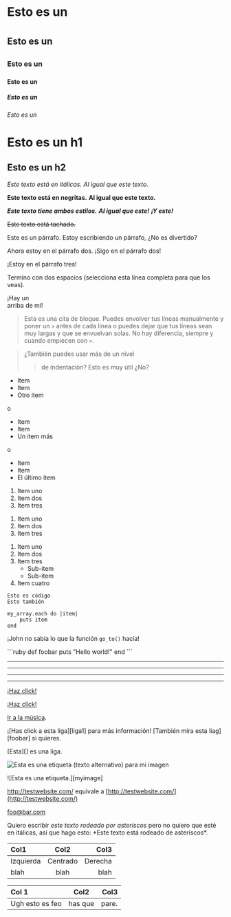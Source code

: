 <!-- Markdown está basado en HTML, así que cualquier archivo HTML es Markdown
válido, eso significa que podemos usar elementos HTML en Markdown como, por
ejemplo, el comentario y no serán afectados por un parseador Markdown. Aún 
así si creas un elemento HTML en tu archivo Markdown no podrás usar sintaxis
Markdown dentro de él. -->

<!-- La implementación de Markdown cambia de acuerdo al parseador. Esta
guía servirá para clarificar cuales características son universales y
cuales son específicas de cada parseador-->

<!-- Headers -->
<!-- Puedes crear headers HTML fácilmente precediendo al texto con una serie
de símbolos de números (#)-->

# Esto es un <h1>
## Esto es un <h2>
### Esto es un <h3>
#### Esto es un <h4>
##### Esto es un <h5>
###### Esto es un <h6>

<!-- Markdown también nos proveé con dos alternativas para indicar h1 y h2 -->
Esto es un h1
=============

Esto es un h2
-------------

<!-- Estilos para texto plano -->
<!-- El texto puede ser fácilmente estilizado con italicas, negritas o tachado 
usando markdown -->

*Este texto está en itálicas.*
_Al igual que este texto._

**Este texto está en negritas.**
__Al igual que este texto.__

***Este texto tiene ambos estilos.***
**_Al igual que este!_**
*__¡Y este!__*

<!-- En GitHub Flavored Markdown, el cual es usado para mostrar archivos 
Markdown en GitHub, también tenemos: -->

~~Este texto está tachado.~~

<!-- Los párrafos son una o múltiples líneas de texto adyacentes separadas por 
una o múltiples líneas en blanco-->

Este es un párrafo. Estoy escribiendo un párrafo, ¿No es divertido?

Ahora estoy en el párrafo dos.
¡Sigo en el párrafo dos!

¡Estoy en el párrafo tres!

<!-- Si en algún momento quieres insertar un break HTML <br />, puedes terminar
un párrafo con dos o más espacios y luego empieza un párrafo nuevo-->

Termino con dos espacios (selecciona esta línea completa para que los veas).  

¡Hay un <br /> arriba de mí!

<!-- Las citas de bloque son fáciles y se pueden hacer con el caracter >. -->

> Esta es una cita de bloque. Puedes
> envolver tus líneas manualmente y poner un `>` antes de cada línea o puedes dejar que tus líneas sean muy largas y que se envuelvan solas.
> No hay diferencia, siempre y cuando empiecen con `>`.

> ¿También puedes usar más de un nivel
>> de indentación?
> Esto es muy útil ¿No?

<!-- Listas -->
<!-- Las listas desordenadas se hacen usando asteriscos, símbolos de más,
 o guiones -->

* Item
* Item
* Otro item

o

+ Item
+ Item
+ Un item más

o

- Item
- Item
- El último item

<!-- Las listas ordenadas se logran con un número seguido de un punto -->

1. Item uno
2. Item dos
3. Item tres

<!-- Aunque Markdown mostrará los items correctamente en orden, esto no
es una buena idea -->

1. Item uno
1. Item dos
1. Item tres
<!-- (Esto muestra lo mismo que el ejemplo de arriba) -->

<!-- También puedes usar sub-listas -->

1. Item uno
2. Item dos
3. Item tres
    * Sub-item
    * Sub-item
4. Item cuatro

<!-- Bloques de código -->
<!-- Puedes indicar un bloque de código (usan los elementos <code>) indentando 
una línea con cuatro espacios o un tab-->

    Esto es código
    Esto también

<!-- También puedes insertar dos tabs (o cuatro espacios adicionales)
para indentar dentro del código -->

    my_array.each do |item|
        puts item
    end

<!-- Código dentro de la línea puede ser escrito usando la comilla ` -->

¡John no sabía lo que la función `go_to()` hacía!

<!-- Con GitHub Flavored Markdown, puedes usar una sintaxis especial para código -->

\`\`\`ruby <!-- quita esas comillas cuando lo hagas, deja sólo ```ruby ! -->
def foobar
    puts "Hello world!"
end
\`\`\` <!-- aquí también, sin comillas, sólo ``` -->

<!-- El texto de arriba no necesita indentación, aparte GitHub usará
resaltará la sintaxis del lenguaje que especifiques después de ``` -->

<!-- Regla horizontal (<hr />) -->
<!-- Las reglas horizontales se agregan fácilmente con tres o más asteriscos o guiones,
con o sin espacios. -->

***
---
- - - 
****************

<!-- Ligas -->
<!-- Una de las mejores cosas de Markdown es la facilidad para hacer ligas. Pon
el texto a mostrar en corchetes [] seguidos por la URL en paréntesis () -->

[¡Haz click!](http://test.com/)

<!-- También puedes agregar el titulo de la liga usando comillas dentro de los paréntesis -->

[¡Haz click!](http://test.com/ "Liga al test.com")

<!-- También funcionan las rutas relativas. -->

[Ir a la música](/music/).

<!-- Markdown también soporta ligas con estilo de referencia -->

¡[Has click a esta liga][liga1] para más información!
[También mira esta liag][foobar] si quieres.




<!-- El título también puede estar en comillas simples o dentro de paréntesis,
también se pueden omitir completamente. Las referencias pueden estar en cualquier
lugar en tu documento y los IDs de referencia pueden ser lo que sea mientras sean únicos. -->

<!-- También hay "nombramiento implicito" el cual te permite usar el texto de la liga como id -->

[Esta][] es una liga.



<!-- Pero no se usa comúnmente. -->

<!-- Imagenes -->
<!-- Las imagenes se hacen de la misma forma que las ligas pero con un símbolo de exclamaciónal frente! -->

![Esta es una etiqueta (texto alternativo) para mi imagen](http://imgur.com/myimage.jpg "Un titulo opcional")

<!-- Y el estilo de referencia funciona como se espera -->

![Esta es una etiqueta.][myimage]



<!-- Misceláneos -->
<!-- Auto-ligas -->

<http://testwebsite.com/> equivale a
[http://testwebsite.com/](http://testwebsite.com/)

<!-- Auto-ligas para correos electrónicos -->

<foo@bar.com>

<!-- Escapando caracteres -->

Quiero escribir *este texto rodeado por asteriscos* pero no quiero que esté en itálicas,
así que hago esto: \*Este texto está rodeado de asteriscos\*.

<!-- Tablas -->
<!-- Las tablas sólo están disponibles en GitHub Flavored Markdown y son un poco pesadas,
pero si de verdad las quieres: -->

| Col1         | Col2     | Col3          |
| :----------- | :------: | ------------: |
| Izquierda | Centrado | Derecha |
| blah         | blah     | blah          |

<!-- o, para los mismos resultados -->

Col 1 | Col2 | Col3
:-- | :-: | --:
Ugh esto es feo | has que | pare.

<!-- ¡El fin! -->
